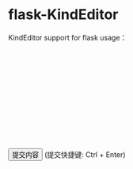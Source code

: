 # flask-KindEditor
KindEditor support for flask
usage：
<!doctype html>
<html>
<head>
	<meta charset="utf-8" />
	<title>KindEditor PHP</title>
	<link rel="stylesheet" href="../themes/default/default.css" />
	<link rel="stylesheet" href="../plugins/code/prettify.css" />
	<script charset="utf-8" src="../kindeditor.js"></script>
	<script charset="utf-8" src="../lang/zh_CN.js"></script>
	<script charset="utf-8" src="../plugins/code/prettify.js"></script>
	<script>
		KindEditor.ready(function(K) {
			var editor1 = K.create('textarea[name="content1"]', {
				cssPath : '../plugins/code/prettify.css',
				uploadJson : '/upload',			
        allowFileManager : false				
}
			});
			prettyPrint();
		});
	</script>
</head>
<body>
	<form name="example" method="post" action="">
		<textarea name="content1" style="width:700px;height:200px;visibility:hidden;"></textarea>
		<br />
		<input type="submit" name="button" value="提交内容" /> (提交快捷键: Ctrl + Enter)
	</form>
</body>
</html>
 
